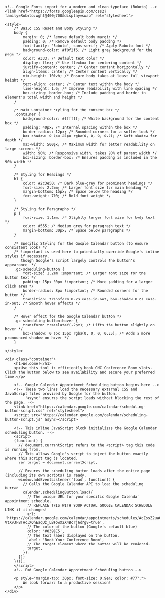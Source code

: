 <!DOCTYPE html>
<html lang="en">
<head>
    <meta charset="UTF-8">
    <meta name="viewport" content="width=device-width, initial-scale=1.0">
    <title>CNC Conference Room - Book a Slot</title>
    <!-- Optional: Add your own favicon file if you have one.
         Replace 'favicon.ico' with the actual path to your icon file. -->
    <link rel="icon" href="favicon.ico" type="image/x-icon">

    <!-- Google Fonts import for a modern and clean typeface (Roboto) -->
    <link href="https://fonts.googleapis.com/css2?family=Roboto:wght@400;700&display=swap" rel="stylesheet">

    <style>
        /* Basic CSS Reset and Body Styling */
        body {
            margin: 0; /* Remove default body margin */
            padding: 0; /* Remove default body padding */
            font-family: 'Roboto', sans-serif; /* Apply Roboto font */
            background-color: #f0f2f5; /* Light grey background for the page */
            color: #333; /* Default text color */
            display: flex; /* Use flexbox for centering content */
            justify-content: center; /* Center content horizontally */
            align-items: center; /* Center content vertically */
            min-height: 100vh; /* Ensure body takes at least full viewport height */
            text-align: center; /* Center text within the body */
            line-height: 1.6; /* Improve readability with line spacing */
            box-sizing: border-box; /* Include padding and border in element's total width and height */
        }

        /* Main Container Styling for the content box */
        .container {
            background-color: #ffffff; /* White background for the content box */
            padding: 40px; /* Internal spacing within the box */
            border-radius: 12px; /* Rounded corners for a softer look */
            box-shadow: 0 8px 25px rgba(0, 0, 0, 0.1); /* Soft shadow for depth */
            max-width: 500px; /* Maximum width for better readability on large screens */
            width: 90%; /* Responsive width, takes 90% of parent width */
            box-sizing: border-box; /* Ensures padding is included in the 90% width */
        }

        /* Styling for Headings */
        h1 {
            color: #2c3e50; /* Dark blue-grey for prominent headings */
            font-size: 2.2em; /* Larger font size for main heading */
            margin-bottom: 15px; /* Space below the heading */
            font-weight: 700; /* Bold font weight */
        }

        /* Styling for Paragraphs */
        p {
            font-size: 1.1em; /* Slightly larger font size for body text */
            color: #555; /* Medium grey for paragraph text */
            margin-bottom: 30px; /* Space below paragraphs */
        }

        /* Specific Styling for the Google Calendar button (to ensure consistent look) */
        /* !important is used here to potentially override Google's inline styles if necessary,
           though Google's script largely controls the button's appearance. */
        .gc-scheduling-button {
            font-size: 1.2em !important; /* Larger font size for the button text */
            padding: 15px 30px !important; /* More padding for a larger click area */
            border-radius: 8px !important; /* Rounded corners for the button */
            transition: transform 0.2s ease-in-out, box-shadow 0.2s ease-in-out; /* Smooth hover effects */
        }

        /* Hover effect for the Google Calendar button */
        .gc-scheduling-button:hover {
            transform: translateY(-2px); /* Lifts the button slightly on hover */
            box-shadow: 0 6px 15px rgba(0, 0, 0, 0.25); /* Adds a more pronounced shadow on hover */
        }

    </style>
</head>
<body>

    <div class="container">
        <h1>Welcome!</h1>
        <p>Use this tool to efficiently book CNC Conference Room slots. Click the button below to see availability and secure your preferred time.</p>

        <!-- Google Calendar Appointment Scheduling button begins here -->
        <!-- These two lines load the necessary external CSS and JavaScript files provided by Google for the button.
             'async' ensures the script loads without blocking the rest of the page. -->
        <link href="https://calendar.google.com/calendar/scheduling-button-script.css" rel="stylesheet">
        <script src="https://calendar.google.com/calendar/scheduling-button-script.js" async></script>

        <!-- This inline JavaScript block initializes the Google Calendar scheduling button. -->
        <script>
        (function() {
          // document.currentScript refers to the <script> tag this code is running from.
          // This allows Google's script to inject the button exactly where this script tag is located.
          var target = document.currentScript;

          // Ensures the scheduling button loads after the entire page (including its own scripts) is ready.
          window.addEventListener('load', function() {
            // Calls the Google Calendar API to load the scheduling button.
            calendar.schedulingButton.load({
              // The unique URL for your specific Google Calendar appointment schedule.
              // REPLACE THIS WITH YOUR ACTUAL GOOGLE CALENDAR SCHEDULE LINK if it changes!
              url: 'https://calendar.google.com/calendar/appointments/schedules/AcZssZ2ua06LyvKlQzoG2ELGuqVraDJc36NWPhHOfZzM-VtXvJFBTAciXQhEaqUz_LBFowX2X4Bcrj6d?gv=true',
              // The color of the button (Google's default blue).
              color: '#039BE5',
              // The text label displayed on the button.
              label: 'Book Your Conference Room',
              // The target element where the button will be rendered.
              target,
            });
          });
        })();
        </script>
        <!-- End Google Calendar Appointment Scheduling button -->

        <p style="margin-top: 30px; font-size: 0.9em; color: #777;">
            We look forward to a productive session!
        </p>
    </div>

</body>
</html>
